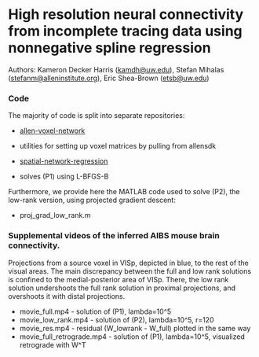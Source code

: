 # High resolution neural connectivity from incomplete tracing data using nonnegative spline regression

Authors: Kameron Decker Harris (kamdh@uw.edu), 
Stefan Mihalas (stefanm@alleninstitute.org),
Eric Shea-Brown (etsb@uw.edu)


### Code

The majority of code is split into separate repositories:

* [allen-voxel-network](https://github.com/kharris/allen-voxel-network) 
- utilities for setting up voxel matrices by pulling from allensdk
* [spatial-network-regression](https://github.com/kharris/spatial-network-regression) 
- solves (P1) using L-BFGS-B

Furthermore, we provide here the MATLAB code used to solve (P2), 
the low-rank version, using projected gradient descent:

* proj_grad_low_rank.m

### Supplemental videos of the inferred AIBS mouse brain connectivity.

Projections from a source voxel in VISp, depicted in blue, to the rest of the 
visual areas. The main discrepancy between the full and low rank solutions is 
confined to the medial-posterior area of VISp. There, the low rank solution 
undershoots the full rank solution in proximal projections, and overshoots it 
with distal projections.

* movie_full.mp4 - solution of (P1), lambda=10^5
* movie_low_rank.mp4 - solution of (P2), lambda=10^5, r=120
* movie_res.mp4 - residual (W_lowrank - W_full) plotted in the same way
* movie_full_retrograde.mp4 - solution of (P1), lambda=10^5, 
visualized retrograde with W^T